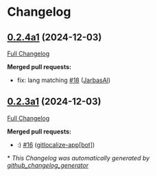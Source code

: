 # Changelog

## [0.2.4a1](https://github.com/OpenVoiceOS/ovos-solver-YesNo-plugin/tree/0.2.4a1) (2024-12-03)

[Full Changelog](https://github.com/OpenVoiceOS/ovos-solver-YesNo-plugin/compare/0.2.3a1...0.2.4a1)

**Merged pull requests:**

- fix: lang matching [\#18](https://github.com/OpenVoiceOS/ovos-solver-YesNo-plugin/pull/18) ([JarbasAl](https://github.com/JarbasAl))

## [0.2.3a1](https://github.com/OpenVoiceOS/ovos-solver-YesNo-plugin/tree/0.2.3a1) (2024-12-03)

[Full Changelog](https://github.com/OpenVoiceOS/ovos-solver-YesNo-plugin/compare/0.2.2...0.2.3a1)

**Merged pull requests:**

- :\) [\#16](https://github.com/OpenVoiceOS/ovos-solver-YesNo-plugin/pull/16) ([gitlocalize-app[bot]](https://github.com/apps/gitlocalize-app))



\* *This Changelog was automatically generated by [github_changelog_generator](https://github.com/github-changelog-generator/github-changelog-generator)*
